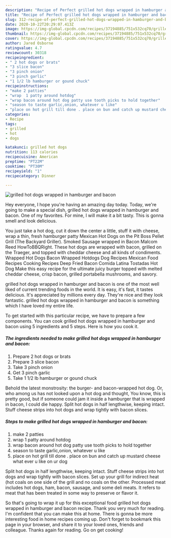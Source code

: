 ```yaml
---
description: "Recipe of Perfect grilled hot dogs wrapped in hamburger and bacon"
title: "Recipe of Perfect grilled hot dogs wrapped in hamburger and bacon"
slug: 312-recipe-of-perfect-grilled-hot-dogs-wrapped-in-hamburger-and-bacon
date: 2020-10-22T20:29:07.413Z
image: https://img-global.cpcdn.com/recipes/37194885/751x532cq70/grilled-hot-dogs-wrapped-in-hamburger-and-bacon-recipe-main-photo.jpg
thumbnail: https://img-global.cpcdn.com/recipes/37194885/751x532cq70/grilled-hot-dogs-wrapped-in-hamburger-and-bacon-recipe-main-photo.jpg
cover: https://img-global.cpcdn.com/recipes/37194885/751x532cq70/grilled-hot-dogs-wrapped-in-hamburger-and-bacon-recipe-main-photo.jpg
author: Jared Osborne
ratingvalue: 4.7
reviewcount: 30318
recipeingredient:
- " 2 hot dogs or brats"
- "3 slice bacon"
- "3 pinch onion"
- "3 pinch garlic"
- "1 1/2 lb hamburger or gound chuck"
recipeinstructions:
- "make 2 patties"
- "wrap  1 patty around hotdog"
- "wrap bacon around hot dog patty use tooth picks to hold together"
- "season to taste garlic,onion, whatever u like"
- "place on hot grill till done . place on bun and catch up mustard cheese what ever u like on ur dog"
categories:
- Recipe
tags:
- grilled
- hot
- dogs

katakunci: grilled hot dogs 
nutrition: 113 calories
recipecuisine: American
preptime: "PT22M"
cooktime: "PT30M"
recipeyield: "1"
recipecategory: Dinner

---
```



![grilled hot dogs wrapped in hamburger and bacon](https://img-global.cpcdn.com/recipes/37194885/751x532cq70/grilled-hot-dogs-wrapped-in-hamburger-and-bacon-recipe-main-photo.jpg)

Hey everyone, I hope you're having an amazing day today. Today, we're going to make a special dish, grilled hot dogs wrapped in hamburger and bacon. One of my favorites. For mine, I will make it a bit tasty. This is gonna smell and look delicious.

You just take a hot dog, cut it down the center a little, stuff it with cheese, wrap a thin, fresh hamburger patty Mexican Hot Dogs on the Pit Boss Pellet Grill (The Backyard Griller). Smoked Sausage wrapped in Bacon Malcom Reed HowToBBQRight. These hot dogs are wrapped with bacon, grilled on the Traeger, and topped with cheddar cheese and all kinds of condiments. Wrapped Hot Dogs Bacon Wrapped Hotdogs Dog Recipes Mexican Food Recipes Cooking Recipes Deep Fried Bacon Comida Latina Tostadas Hot Dog Make this easy recipe for the ultimate juicy burger topped with melted cheddar cheese, crisp bacon, grilled portabella mushrooms, and savory.

grilled hot dogs wrapped in hamburger and bacon is one of the most well liked of current trending foods in the world. It is easy, it's fast, it tastes delicious. It's appreciated by millions every day. They're nice and they look fantastic. grilled hot dogs wrapped in hamburger and bacon is something which I have loved my entire life.


To get started with this particular recipe, we have to prepare a few components. You can cook grilled hot dogs wrapped in hamburger and bacon using 5 ingredients and 5 steps. Here is how you cook it.

<!--inarticleads1-->

##### The ingredients needed to make grilled hot dogs wrapped in hamburger and bacon:

1. Prepare  2 hot dogs or brats
1. Prepare 3 slice bacon
1. Take 3 pinch onion
1. Get 3 pinch garlic
1. Take 1 1/2 lb hamburger or gound chuck


Behold the latest monstrosity: the burger- and bacon-wrapped hot dog. Or, who among us has not looked upon a hot dog and thought, You know, this is pretty good, but if someone could jam it inside a hamburger that is wrapped in bacon, I could die happy. Split hot dogs in half lengthwise, keeping intact. Stuff cheese strips into hot dogs and wrap tightly with bacon slices. 

<!--inarticleads2-->

##### Steps to make grilled hot dogs wrapped in hamburger and bacon:

1. make 2 patties
1. wrap  1 patty around hotdog
1. wrap bacon around hot dog patty use tooth picks to hold together
1. season to taste garlic,onion, whatever u like
1. place on hot grill till done . place on bun and catch up mustard cheese what ever u like on ur dog


Split hot dogs in half lengthwise, keeping intact. Stuff cheese strips into hot dogs and wrap tightly with bacon slices. Set up your grill for indirect heat (hot coals on one side of the grill and no coals on the other. Processed meat includes hot dogs, ham, bacon, sausage, and some deli meats. It refers to meat that has been treated in some way to preserve or flavor it. 

So that's going to wrap it up for this exceptional food grilled hot dogs wrapped in hamburger and bacon recipe. Thank you very much for reading. I'm confident that you can make this at home. There is gonna be more interesting food in home recipes coming up. Don't forget to bookmark this page in your browser, and share it to your loved ones, friends and colleague. Thanks again for reading. Go on get cooking!

